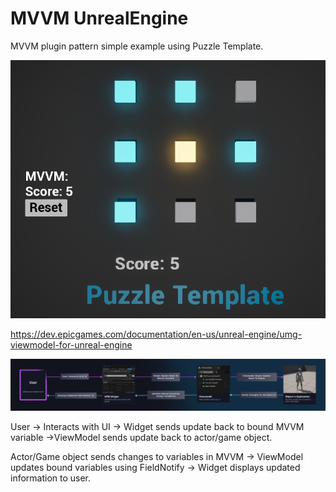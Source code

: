 # MVVM UnrealEngine
MVVM plugin pattern simple example using Puzzle Template.

![Puzzle game](/Images/MVVM_Puzzle.png)

https://dev.epicgames.com/documentation/en-us/unreal-engine/umg-viewmodel-for-unreal-engine

![Unreal Engine scheme](/Images/viewmodelworkflow.png)

User -> Interacts with UI -> Widget sends update back to bound MVVM variable ->ViewModel sends update back to actor/game
object.

Actor/Game object sends changes to variables in MVVM -> ViewModel updates bound variables using FieldNotify ->
Widget displays updated information to user.
